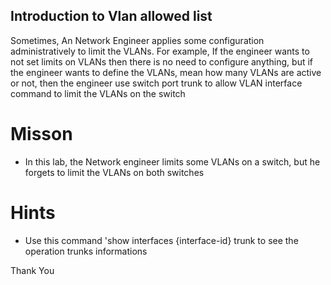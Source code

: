 ## Introduction to Vlan allowed list

Sometimes, An Network Engineer applies some configuration administratively to limit the VLANs. For example, If the engineer wants to not set limits on VLANs then there is no need to configure anything, but if the engineer wants to define the VLANs, mean how many VLANs are active or not, then the engineer use switch port trunk to allow VLAN interface command to limit the VLANs on the switch


# Misson 
- In this lab, the Network engineer limits some VLANs on a switch, but he forgets to limit the VLANs on both switches 

# Hints
- Use this command 'show interfaces {interface-id} trunk to see the operation trunks informations

Thank You
